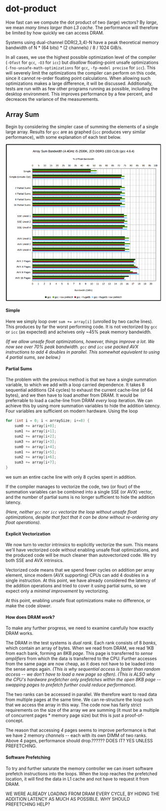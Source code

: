 # dot-product

How fast can we compute the dot product of two (large) vectors? By *large*, we mean *many times larger than L3 cache*. The performance will therefore be limited by how quickly we can access DRAM.

Systems using dual-channel DDR(2,3,4)-N have a peak theoretical memory bandwidth of N * (64 bits) * (2 channels) / 8 / 1024 GiB/s.

In all cases, we use the highest possible optimization level of the compiler (`-Ofast` for `gcc`, `-O3` for `icc`) but *disallow* floating-point unsafe optimizations (`-fno-unsafe-math-optimizations` for `gcc`, `-fp-model precise` for `icc`). This will severely limit the optimizations the compiler can perform on this code, since it cannot re-order floating point calculations. When allowing such optimizations makes a large difference, it will be discussed. Additionally, tests are run with as few other programs running as possible, including the desktop environment. This improves performance by a few percent, and decreaces the variance of the measurements.




## Array Sum
Begin by considering the simpler case of summing the elements of a single large array. Results for `gcc` are as graphed (`icc` produces very similar performance), with some explanation of each test below.

![desktop](img/desktop.png)



#### Simple
Here we simply loop over `sum += array[i]` (unrolled by two cache lines). This produces by far the worst performing code. It is not vectorized by `gcc` or `icc` (as expected) and acheives only ~45% peak memory bandwidth.

*(If we allow unsafe float optimizations, however, things improve a lot. We now see over 70% peak bandwidth. `gcc` and `icc` use packed AVX instructions to add 4 doubles in parallel. This somewhat equivalent to using 4 partial sums, see below.)*



#### Partial Sums
The problem with the previous method is that we have a single summation variable, to which we add with a loop carried dependence. It takes 8 sequential additions (24 cycles) to exhaust the current cache-line (of 64 bytes), and we then have to load another from DRAM. It would be preferrable to load a cache-line from DRAM *every* loop iteration. We can achieve this by using more summation variables to hide the addition latency. Four variables are sufficient on modern hardware. Using the loop
```c
for (int i = 0; i < arraySize; i+=8) {
	sum0 += array[i+0];
	sum1 += array[i+1];
	sum2 += array[i+2];
	sum3 += array[i+3];
	sum0 += array[i+4];
	sum1 += array[i+5];
	sum2 += array[i+6];
	sum3 += array[i+7];
}
```
we sum an entire cache line with only 8 cycles spent in addition.

If the compiler manages to vectorize the code, two (or four) of the summation variables can be combined into a single SSE (or AVX) vector, and the number of partial sums is no longer sufficient to hide the addition latency.

*(Here, neither `gcc` nor `icc` vectorize the loop without unsafe float optimizations, despite that fact that it can be done without re-ordering any float operations).*



#### Explicit Vectorization
We now turn to vector intrinsics to explicitly vectorize the sum. This means we'll have vectorized code without enabling unsafe float optimizations, and the produced code will be much cleaner than autovectorized code. We try both SSE and AVX intrinsics.

Vectorized code means that we spend fewer cycles on addition per array element, since modern (AVX supporting) CPUs can add 4 doubles in a single instruction. At this point, we have already considered the latency of the addition operations and tried to cover it using partial sums, so we expect only a *minimal improvement* by vectorizing.

At this point, enabling unsafe float optimizations make no difference, or make the code *slower*.



#### How does DRAM work?
To make any further progress, we need to examine carefully how exactly DRAM works.

The DRAM in the test systems is *dual rank*. Each rank consists of 8 *banks*, which contain an array of bytes. When we read from DRAM, we read 1KB from each bank, forming an 8KB *page*. This page is transferred to *sense amplifiers* from which the data is transferred to the CPU. Further accesses from the same page are now cheap, as it does not have to be loaded into the sense amps again. *(This is why sequential access is faster than random access -- we don't have to load a new page so often). (This is ALSO why the CPU's hardware prefetcher only prefetches within the open 8KB page -- swapping pages to prefetch further could reduce performance).*

The two ranks can be accessed in parallel. We therefore want to read data from multiple pages at the same time. We can re-structure the loop such that we access the array in this way. The code now has fairly strict requirements on the size of the array we are summing (it must be a multiple of concurrent pages * memory page size) but this is just a proof-of-concept.

The reason that accessing *4* pages seems to improve performance is that we have 2 memory *channels* -- each with its own DIMM of two ranks. Above 4 pages, performance should drop.?????? DOES IT? YES UNLESS PREFETCHING.



#### Software Prefetching
To try and further saturate the memory controller we can insert software prefetch instructions into the loops. When the loop reaches the prefetched location, it will find the data in L1 cache and not have to request it from DRAM.

WE WERE ALREADY LOADING FROM DRAM EVERY CYCLE, BY HIDING THE ADDITION LATENCY AS MUCH AS POSSIBLE. WHY SHOULD PREFETCHING HELP?
